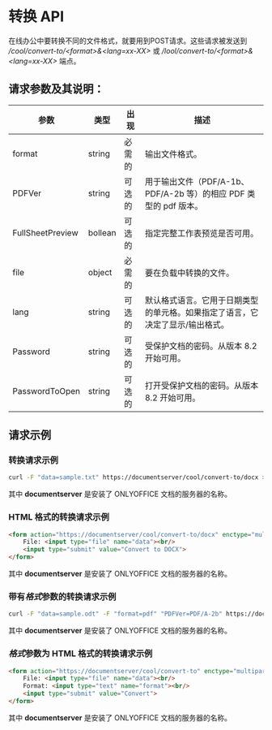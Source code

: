 ﻿---
sidebar_position: -3
---

# 转换 API

在线办公中要转换不同的文件格式，就要用到POST请求。这些请求被发送到 */cool/convert-to/\<format>&\<lang=xx-XX>* 或 */lool/convert-to/\<format>&\<lang=xx-XX>* 端点。

## 请求参数及其说明：

| 参数        | 类型    | 出现 | 描述                                                                                                                             |
| ---------------- | ------- | -------- | --------------------------------------------------------------------------------------------------------------------------------------- |
| format           | string  | 必需的 | 输出文件格式。                                                                                                                |
| PDFVer           | string  | 可选的 | 用于输出文件（PDF/A-1b、PDF/A-2b 等）的相应 PDF 类型的 pdf 版本。                               |
| FullSheetPreview | bollean | 可选的 | 指定完整工作表预览是否可用。                                                                          |
| file             | object  | 必需的 | 要在负载中转换的文件。                                                                                                       |
| lang             | string  | 可选的 | 默认格式语言。它用于日期类型的单元格。如果指定了语言，它决定了显示/输出格式。 |
| Password         | string  | 可选的 | 受保护文档的密码。从版本 8.2 开始可用。                                                                      |
| PasswordToOpen   | string  | 可选的 | 打开受保护文档的密码。从版本 8.2 开始可用。                                                                  |

## 请求示例

### 转换请求示例

``` sh
curl -F "data=sample.txt" https://documentserver/cool/convert-to/docx > result.docx
```

其中 **documentserver** 是安装了 ONLYOFFICE 文档的服务器的名称。

### HTML 格式的转换请求示例

``` html
<form action="https://documentserver/cool/convert-to/docx" enctype="multipart/form-data" method="post">
    File: <input type="file" name="data"><br/>
    <input type="submit" value="Convert to DOCX">
</form>
```

其中 **documentserver** 是安装了 ONLYOFFICE 文档的服务器的名称。

### 带有*格式*参数的转换请求示例

``` sh
curl -F "data=sample.odt" -F "format=pdf" "PDFVer=PDF/A-2b" https://documentserver/cool/convert-to > result.pdf
```

其中 **documentserver** 是安装了 ONLYOFFICE 文档的服务器的名称。

### *格式*参数为 HTML 格式的转换请求示例

``` html
<form action="https://documentserver/cool/convert-to" enctype="multipart/form-data" method="post">
    File: <input type="file" name="data"><br/>
    Format: <input type="text" name="format"><br/>
    <input type="submit" value="Convert">
</form>
```

其中 **documentserver** 是安装了 ONLYOFFICE 文档的服务器的名称。
